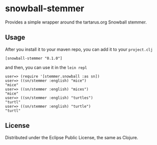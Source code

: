 # snowball-stemmer

Provides a simple wrapper around the tartarus.org Snowball stemmer.  

## Usage

After you install it to your maven repo, you can 
add it to your `project.clj`

    [snowball-stemmer "0.1.0"]

and then, you can use it in the `lein repl`


    user=> (require '[stemmer.snowball :as sn])
    user=> ((sn/stemmer :english) "mice")
    "mice"
    user=> ((sn/stemmer :english) "mices")
    "mice"
    user=> ((sn/stemmer :english) "turtles")
    "turtl"
    user=> ((sn/stemmer :english) "turtle")
    "turtl"

## License

Distributed under the Eclipse Public License, the same as Clojure.
